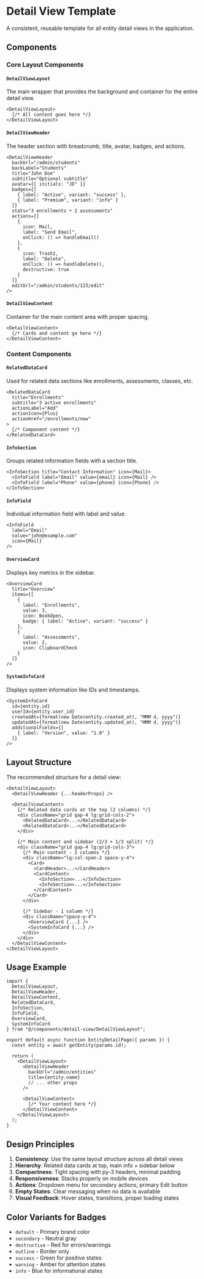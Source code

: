 # Detail View Template

A consistent, reusable template for all entity detail views in the application.

## Components

### Core Layout Components

#### `DetailViewLayout`
The main wrapper that provides the background and container for the entire detail view.

```tsx
<DetailViewLayout>
  {/* All content goes here */}
</DetailViewLayout>
```

#### `DetailViewHeader`
The header section with breadcrumb, title, avatar, badges, and actions.

```tsx
<DetailViewHeader
  backUrl="/admin/students"
  backLabel="Students"
  title="John Doe"
  subtitle="Optional subtitle"
  avatar={{ initials: "JD" }}
  badges={[
    { label: "Active", variant: "success" },
    { label: "Premium", variant: "info" }
  ]}
  stats="3 enrollments • 2 assessments"
  actions={[
    {
      icon: Mail,
      label: "Send Email",
      onClick: () => handleEmail()
    },
    {
      icon: Trash2,
      label: "Delete",
      onClick: () => handleDelete(),
      destructive: true
    }
  ]}
  editUrl="/admin/students/123/edit"
/>
```

#### `DetailViewContent`
Container for the main content area with proper spacing.

```tsx
<DetailViewContent>
  {/* Cards and content go here */}
</DetailViewContent>
```

### Content Components

#### `RelatedDataCard`
Used for related data sections like enrollments, assessments, classes, etc.

```tsx
<RelatedDataCard
  title="Enrollments"
  subtitle="3 active enrollments"
  actionLabel="Add"
  actionIcon={Plus}
  actionHref="/enrollments/new"
>
  {/* Component content */}
</RelatedDataCard>
```

#### `InfoSection`
Groups related information fields with a section title.

```tsx
<InfoSection title="Contact Information" icon={Mail}>
  <InfoField label="Email" value={email} icon={Mail} />
  <InfoField label="Phone" value={phone} icon={Phone} />
</InfoSection>
```

#### `InfoField`
Individual information field with label and value.

```tsx
<InfoField 
  label="Email" 
  value="john@example.com" 
  icon={Mail}
/>
```

#### `OverviewCard`
Displays key metrics in the sidebar.

```tsx
<OverviewCard
  title="Overview"
  items={[
    {
      label: "Enrollments",
      value: 3,
      icon: BookOpen,
      badge: { label: "Active", variant: "success" }
    },
    {
      label: "Assessments",
      value: 2,
      icon: ClipboardCheck
    }
  ]}
/>
```

#### `SystemInfoCard`
Displays system information like IDs and timestamps.

```tsx
<SystemInfoCard
  id={entity.id}
  userId={entity.user_id}
  createdAt={format(new Date(entity.created_at), "MMM d, yyyy")}
  updatedAt={format(new Date(entity.updated_at), "MMM d, yyyy")}
  additionalFields={[
    { label: "Version", value: "1.0" }
  ]}
/>
```

## Layout Structure

The recommended structure for a detail view:

```tsx
<DetailViewLayout>
  <DetailViewHeader {...headerProps} />
  
  <DetailViewContent>
    {/* Related data cards at the top (2 columns) */}
    <div className="grid gap-4 lg:grid-cols-2">
      <RelatedDataCard>...</RelatedDataCard>
      <RelatedDataCard>...</RelatedDataCard>
    </div>

    {/* Main content and sidebar (2/3 + 1/3 split) */}
    <div className="grid gap-4 lg:grid-cols-3">
      {/* Main content - 2 columns */}
      <div className="lg:col-span-2 space-y-4">
        <Card>
          <CardHeader>...</CardHeader>
          <CardContent>
            <InfoSection>...</InfoSection>
            <InfoSection>...</InfoSection>
          </CardContent>
        </Card>
      </div>

      {/* Sidebar - 1 column */}
      <div className="space-y-4">
        <OverviewCard {...} />
        <SystemInfoCard {...} />
      </div>
    </div>
  </DetailViewContent>
</DetailViewLayout>
```

## Usage Example

```tsx
import {
  DetailViewLayout,
  DetailViewHeader,
  DetailViewContent,
  RelatedDataCard,
  InfoSection,
  InfoField,
  OverviewCard,
  SystemInfoCard
} from "@/components/detail-view/DetailViewLayout";

export default async function EntityDetailPage({ params }) {
  const entity = await getEntity(params.id);
  
  return (
    <DetailViewLayout>
      <DetailViewHeader
        backUrl="/admin/entities"
        title={entity.name}
        // ... other props
      />
      
      <DetailViewContent>
        {/* Your content here */}
      </DetailViewContent>
    </DetailViewLayout>
  );
}
```

## Design Principles

1. **Consistency**: Use the same layout structure across all detail views
2. **Hierarchy**: Related data cards at top, main info + sidebar below
3. **Compactness**: Tight spacing with py-3 headers, minimal padding
4. **Responsiveness**: Stacks properly on mobile devices
5. **Actions**: Dropdown menu for secondary actions, primary Edit button
6. **Empty States**: Clear messaging when no data is available
7. **Visual Feedback**: Hover states, transitions, proper loading states

## Color Variants for Badges

- `default` - Primary brand color
- `secondary` - Neutral gray
- `destructive` - Red for errors/warnings
- `outline` - Border only
- `success` - Green for positive states
- `warning` - Amber for attention states
- `info` - Blue for informational states
